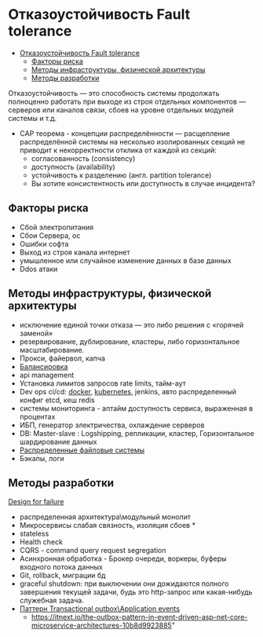 # Отказоустойчивость Fault tolerance

- [Отказоустойчивость Fault tolerance](#отказоустойчивость-fault-tolerance)
  - [Факторы риска](#факторы-риска)
  - [Методы инфраструктуры, физической архитектуры](#методы-инфраструктуры-физической-архитектуры)
  - [Методы разработки](#методы-разработки)


Отказоустойчивость — это способность системы продолжать полноценно работать при выходе из строя отдельных компонентов — серверов или каналов связи, сбоев на уровне отдельных модулей системы и т.д.

* CAP теорема - концепции распределённости — расщепление распределённой системы на несколько изолированных секций не приводит к некорректности отклика от каждой из секций:
  * согласованность (consistency)
  * доступность (availability)
  * устойчивость к разделению (англ. partition tolerance)
  * Вы хотите консистентность или доступность в случае инцидента?

## Факторы риска

  * Сбой электропитания
  * Сбои Сервера, ос
  * Ошибки софта
  * Выход из строя канала интернет
  * умышленное или случайное изменение данных в базе данных
  * Ddos атаки

##  Методы инфраструктуры, физической архитектуры

  * исключение единой точки отказа — это либо решения с «горячей заменой»
  * резервирование, дублирование, кластеры, либо горизонтальное масштабирование.
  * Прокси, файервол, капча
  * [Балансировка](load.balancing.md)
  * api management
  * Установка лимитов запросов rate limits, тайм-аут
  * Dev ops ci/cd: [docker](../../technology/docker.md), [kubernetes](../../technology/k8s.md), jenkins, авто распределенный конфиг etcd, кеш redis
  * системы мониторинга - аптайм доступность сервиса, выраженная в процентах
  * ИБП, генератор электричества, охлаждение серверов
  * DB: Master-slave : Logshipping, репликации, кластер, Горизонтальное шардирование данных
  * [Распределенные файловые системы](../../technology/dfs.md)
  * Бэкапы, логи

## Методы разработки

  [Design for failure](../pattern/pattern.failure.md)
  * распределенная архитектура\модульный монолит
  * Микросервисы слабая связность, изоляция сбоев  * 
  * stateless
  * Health check
  * CQRS - command query request segregation
  * Асинхронная обработка - Брокер очереди, воркеры, буферы входного потока данных
  * Git, rollback, миграции бд
  * graceful shutdown: при выключении они дожидаются полного завершения текущей задачи, будь это http-запрос или какая-нибудь служебная задача.
  * [Паттерн Transactional outbox\Application events](https://microservices.io/patterns/data/transactional-outbox.html)
    * https://itnext.io/the-outbox-pattern-in-event-driven-asp-net-core-microservice-architectures-10b8d9923885"

